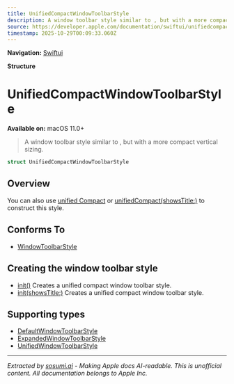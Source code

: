```yaml
---
title: UnifiedCompactWindowToolbarStyle
description: A window toolbar style similar to , but with a more compact vertical sizing.
source: https://developer.apple.com/documentation/swiftui/unifiedcompactwindowtoolbarstyle
timestamp: 2025-10-29T00:09:33.060Z
---
```


**Navigation:** [Swiftui](/documentation/swiftui)

**Structure**

# UnifiedCompactWindowToolbarStyle

**Available on:** macOS 11.0+

> A window toolbar style similar to , but with a more compact vertical sizing.

```swift
struct UnifiedCompactWindowToolbarStyle
```

## Overview

You can also use [unified Compact](/documentation/swiftui/windowtoolbarstyle/unifiedcompact) or [unifiedCompact(showsTitle:)](/documentation/swiftui/windowtoolbarstyle/unifiedcompact(showstitle:)) to construct this style.

## Conforms To

- [WindowToolbarStyle](/documentation/swiftui/windowtoolbarstyle)

## Creating the window toolbar style

- [init()](/documentation/swiftui/unifiedcompactwindowtoolbarstyle/init()) Creates a unified compact window toolbar style.
- [init(showsTitle:)](/documentation/swiftui/unifiedcompactwindowtoolbarstyle/init(showstitle:)) Creates a unified compact window toolbar style.

## Supporting types

- [DefaultWindowToolbarStyle](/documentation/swiftui/defaultwindowtoolbarstyle)
- [ExpandedWindowToolbarStyle](/documentation/swiftui/expandedwindowtoolbarstyle)
- [UnifiedWindowToolbarStyle](/documentation/swiftui/unifiedwindowtoolbarstyle)

---

*Extracted by [sosumi.ai](https://sosumi.ai) - Making Apple docs AI-readable.*
*This is unofficial content. All documentation belongs to Apple Inc.*
